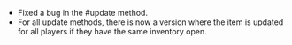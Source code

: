 * Fixed a bug in the #update method.
* For all update methods, there is now a version where the item is updated for all players if they have the same
  inventory open.